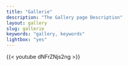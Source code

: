 ```yaml
---
title: "Gallerie"
description: "The Gallery page Description"
layout: gallery
slug: gallerie
keywords: "gallery, keywords"
lightbox: "yes"
---
```


{{< youtube dNFrZNjs2ng >}}